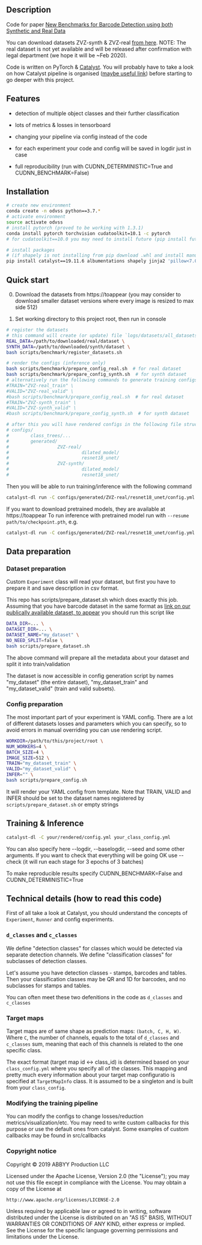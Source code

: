 ## Description

Code for paper [New Benchmarks for Barcode Detection using both Synthetic and Real Data](https://toappear)

You can download datasets ZVZ-synth & ZVZ-real [from here](https://drive.google.com/drive/folders/1u-EfCBu-HScu0kEfXGFzFuuWfFnpOsia?usp=sharing). 
NOTE: The real dataset is not yet available and will be released after confirmation with legal department (we hope it will be ~Feb 2020).

Code is written on PyTorch & [Catalyst](https://github.com/catalyst-team/catalyst). You will probably have to take a look on
how Catalyst pipeline is organised ([maybe useful link](https://www.youtube.com/watch?v=FlPeL4g6WX4)) before starting to go deeper with this project.

## Features

- detection of multiple object classes and their further classification

- lots of metrics & losses in tensorboard

- changing your pipeline via config instead of the code

- for each experiment your code and config will be saved in logdir just in case

- full reproducibility (run with CUDNN_DETERMINISTIC=True and CUDNN_BENCHMARK=False)

## Installation

```bash
# create new environment
conda create -n odvss python==3.7.*
# activate environment
source activate odvss
# install pytorch (proved to be working with 1.3.1)
conda install pytorch torchvision cudatoolkit=10.1 -c pytorch
# for cudatoolkit==10.0 you may need to install future (pip install future)

# install packages 
# (if shapely is not installing from pip download .whl and install manually)
pip install catalyst==19.11.6 albumentations shapely jinja2 'pillow<7.0'
```

## Quick start

0. Download the datasets from https://toappear 
(you may consider to download smaller dataset versions 
where every image is resized to max side 512)

1. Set working directory to this project root, then run in console
```bash
# register the datasets
# this command will create (or update) file `logs/datasets/all_datasets.json`
REAL_DATA=/path/to/downloaded/real/dataset \
SYNTH_DATA=/path/to/downloaded/synth/dataset \
bash scripts/benchmark/register_datasets.sh

# render the configs (inference only)
bash scripts/benchmark/prepare_config_real.sh  # for real dataset
bash scripts/benchmark/prepare_config_synth.sh  # for synth dataset
# alternatively run the following commands to generate training configs
#TRAIN="ZVZ-real_train" \
#VALID="ZVZ-real_valid" \
#bash scripts/benchmark/prepare_config_real.sh  # for real dataset
#TRAIN="ZVZ-synth_train" \
#VALID="ZVZ-synth_valid" \
#bash scripts/benchmark/prepare_config_synth.sh  # for synth dataset

# after this you will have rendered configs in the following file structure:
# configs/
#        class_trees/...
#        generated/
#                  ZVZ-real/
#                           dilated_model/
#                           resnet18_unet/
#                  ZVZ-synth/
#                           dilated_model/
#                           resnet18_unet/
```
Then you will be able to run training/inference with the following command
```bash
catalyst-dl run -C configs/generated/ZVZ-real/resnet18_unet/config.yml configs/generated/ZVZ-real/resnet18_unet/class_config.yml --baselogdir logs/runs
```

If you want to download pretrained models, they are available at https://toappear 
To run inference with pretrained model run with `--resume path/to/checkpoint.pth`, e.g.
```bash
catalyst-dl run -C configs/generated/ZVZ-real/resnet18_unet/config.yml configs/generated/ZVZ-real/resnet18_unet/class_config.yml --logdir logs/inference --resume path/to/checkpoint.pth
```

## Data preparation

### Dataset preparation
Custom `Experiment` class will read your dataset, but first you have to prepare it
and save description in csv format.

This repo has scripts/prepare_dataset.sh which does exactly this job. Assuming that you have
barcode dataset in the same format as [link on our publically available dataset, to appear]()
you should run this script like

```bash
DATA_DIR=... \
DATASET_DIR=... \
DATASET_NAME="my_dataset" \
NO_NEED_SPLIT=false \
bash scripts/prepare_dataset.sh
```

The above command will prepare all the metadata about your dataset and split it into train/validation

The dataset is now accessible in config generation script by names "my_dataset" (the entire dataset),
"my_dataset_train" and "my_dataset_valid" (train and valid subsets).

### Config preparation

The most important part of your experiment is YAML config. There are a lot of different
datasets losses and parameters which you can specify, so to avoid errors in manual
overriding you can use rendering script.

```bash
WORKDIR=/path/to/this/project/root \
NUM_WORKERS=4 \
BATCH_SIZE=4 \
IMAGE_SIZE=512 \
TRAIN="my_dataset_train" \
VALID="my_dataset_valid" \
INFER="" \
bash scripts/prepare_config.sh
```

It will render your YAML config from template. Note that TRAIN, VALID and INFER should be set to
the dataset names registered by `scripts/prepare_dataset.sh` or empty strings


## Training & Inference

```bash
catalyst-dl -C your/rendered/config.yml your_class_config.yml
```
You can also specify here --logdir, --baselogdir, --seed and some other arguments.
If you want to check that everything will be going OK use --check (it will run each stage for 3 epochs of 3 batches)

To make reproducible results specify CUDNN_BENCHMARK=False and CUDNN_DETERMINISTIC=True

## Technical details (how to read this code)

First of all take a look at Catalyst, you should understand the concepts of `Experiment`, 
`Runner` and config experiments.

### `d_classes` and `c_classes`
We define "detection classes" for classes which would be detected via separate detection channels.
We define "classification classes" for subclasses of detection classes.

Let's assume you have detection classes - stamps, barcodes and tables. Then your classification 
classes may be QR and 1D for barcodes, and no subclasses for stamps and tables.

You can often meet these two defenitions in the code as `d_classes` and `c_classes`

### Target maps

Target maps are of same shape as prediction maps: `(batch, C, H, W)`. Where `C`, the
number of channels, equals to the total of `d_classes` and `c_classes` sum,
meaning that each of this channels is related to the one specific class.

The exact format (target map id <-> class_id) is determined based on your `class_config.yml` where
you specify all of the classes. This mapping and pretty much every information about your target map
configuratio is specified at `TargetMapInfo` class. It is assumed to be a singleton and is built 
from your `class_config`.

### Modifying the training pipeline

You can modify the configs to change losses/reduction metrics/visualization/etc. You may need
to write custom callbacks for this purpose or use the default ones from catalyst. Some examples
of custom callbacks may be found in src/callbacks

### Copyright notice

Copyright © 2019 ABBYY Production LLC

Licensed under the Apache License, Version 2.0 (the "License");
you may not use this file except in compliance with the License.
You may obtain a copy of the License at

    http://www.apache.org/licenses/LICENSE-2.0

Unless required by applicable law or agreed to in writing, software
distributed under the License is distributed on an "AS IS" BASIS,
WITHOUT WARRANTIES OR CONDITIONS OF ANY KIND, either express or implied.
See the License for the specific language governing permissions and
limitations under the License.
